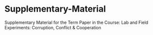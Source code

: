 # Supplementary-Material
Supplementary Material for the Term Paper in the Course: Lab and Field Experiments: Corruption, Conflict &amp; Cooperation
